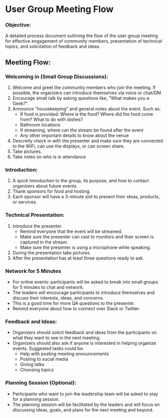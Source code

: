 # User Group Meeting Flow

### Objective:
A detailed process document outlining the flow of the user group meeting for effective engagement of community members, presentation of technical topics, and solicitation of feedback and ideas.

## Meeting Flow:

### Welcoming in (Small Group Discussions):
1. Welcome and greet the community members who join the meeting. If possible, the organizers can introduce themselves via voice or chat/DM.
2. Encourage small talk by asking questions like, "What makes you a Geek?". 
3. Announce "housekeeping" and general notes about the event. Such as:
   - If food is provided: Where is the food? Where did the food come from? What to do with dishes? 
   - Bathroom locations
   - If streaming, where can the stream be found after the event
   - Any other important details to know about the venue
4. Descretly check in with the presenter and make sure they are connected to the WiFi, can use the displays, or can screen share.
5. Take pictures.
6. Take notes on who is in attendance

### Introduction:
1. A quick introduction to the group, its purpose, and how to contact organizers about future events.
2. Thank sponsors for food and hosting.
3. Each sponsor will have a 3-minute slot to present their ideas, products, or services.

### Technical Presentation:
1. Introduce the presenter.
   - Remind everyone that the event will be streamed.
   - Make sure the presenter can cast to monitors and their screen is captured in the stream.
   - Make sure the presenter is using a microphone while speaking.
2. During the presentation take pictures.
3. After the presentation has at least three questions ready to ask.

### Network for 5 Minutes
- For online events: participants will be asked to break into small groups for 5 minutes to chat and network.
- The leaders will encourage participants to introduce themselves and discuss their interests, ideas, and concerns.
- This is a good time for more QA questions to the presenter.
- Remind everyone about how to connect over Slack or Twitter.

### Feedback and Ideas:
- Organizers should solicit feedback and ideas from the participants on what they want to see in the next meeting.
- Organizers should also ask if anyone is interested in helping organize events. Suggested tasks could be:
  - Help with posting meeting announcements
  - Posting to social media
  - Giving talks
  - Choosing topics

### Planning Session (Optional):
- Participants who want to join the leadership team will be asked to stay for a planning session.
- The planning session will be facilitated by the leaders and will focus on discussing ideas, goals, and plans for the next meeting and beyond.
